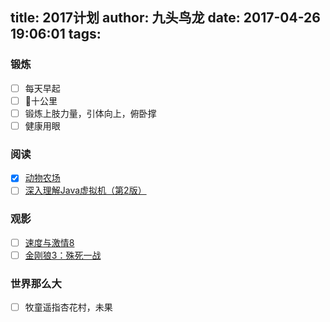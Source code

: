 title: 2017计划
author: 九头鸟龙
date: 2017-04-26 19:06:01
tags:
---
### 锻炼
- [ ] 每天早起
- [ ] 🏃十公里
- [ ] 锻炼上肢力量，引体向上，俯卧撑
- [ ] 健康用眼

<!-- more -->

### 阅读
- [x] [动物农场](https://book.douban.com/subject/2035179/)
- [ ] [深入理解Java虚拟机（第2版）](https://book.douban.com/subject/24722612/)

### 观影
- [ ] [速度与激情8](https://movie.douban.com/subject/26260853/?from=showing)
- [ ] [金刚狼3：殊死一战](https://movie.douban.com/subject/25765735/)

### 世界那么大
- [ ] 牧童遥指杏花村，未果